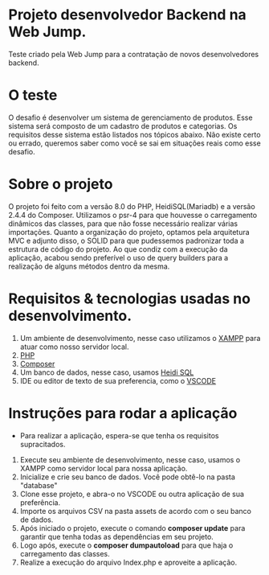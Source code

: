 # Projeto desenvolvedor Backend na Web Jump.
Teste criado pela Web Jump para a contratação de novos desenvolvedores backend.

# O teste
O desafio é desenvolver um sistema de gerenciamento de produtos. Esse sistema será composto de um cadastro de produtos e categorias. Os requisitos desse sistema estão listados nos tópicos abaixo.
Não existe certo ou errado, queremos saber como você se sai em situações reais como esse desafio.

# Sobre o projeto

O projeto foi feito com a versão 8.0 do PHP, HeidiSQL(Mariadb) e a versão 2.4.4 do Composer. Utilizamos o psr-4 para que houvesse o carregamento dinâmicos das classes, para que não fosse necessário realizar várias importações. Quanto a organização do projeto, optamos pela arquitetura MVC e adjunto disso, o SOLID para que pudessemos padronizar toda a estrutura de código do projeto. Ao que condiz com a execução da aplicação, acabou sendo preferível o uso de query builders para a realização de alguns métodos dentro da mesma.

# Requisitos & tecnologias usadas no desenvolvimento.
<ol>
<li>Um ambiente de desenvolvimento, nesse caso utilizamos o <a href="https://www.apachefriends.org/download.html">XAMPP</a> para atuar como nosso servidor local.</li>
<li><a href="https://www.php.net/manual/en/install.php">PHP</a></li>
<li><a href="https://getcomposer.org/">Composer</a></li>
<li>Um banco de dados, nesse caso, usamos <a href="https://www.heidisql.com/">Heidi SQL</a></li>
<li>IDE ou editor de texto de sua preferencia, como o <a href="https://code.visualstudio.com/download">VSCODE</a></li>
</ol>

# Instruções para rodar a aplicação
- Para realizar a aplicação, espera-se que tenha os requisitos supracitados.
<ol>
<li>Execute seu ambiente de desenvolvimento, nesse caso, usamos o XAMPP como servidor local para nossa aplicação.</li>
<li>Inicialize e crie seu banco de dados. Você pode obtê-lo na pasta "database"</li>
<li>Clone esse projeto, e abra-o no VSCODE ou outra aplicação de sua preferência.</li>
<li>Importe os arquivos CSV na pasta assets de acordo com o seu banco de dados.</li>
<li>Após iniciado o projeto, execute o comando <b>composer update</b> para garantir que tenha todas as dependências em seu projeto.</li>
<li>Logo após, execute o <b>composer dumpautoload</b> para que haja o carregamento das classes.</li>
<li>Realize a execução do arquivo Index.php e aproveite a aplicação.</li>
</ol>





